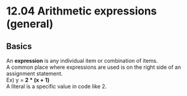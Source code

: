 # 12.04 Arithmetic expressions (general)

## Basics
An **expression** is any individual item or combination of items.   
A common place where expressions are used is on the right side of an assignment statement.   
Ex) y = __2 * (x + 1)__   
A literal is a specific value in code like 2. 
